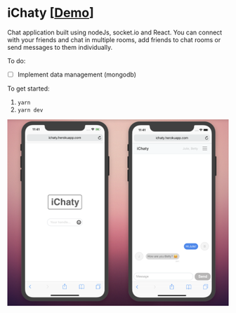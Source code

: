 # iChaty [[Demo](https://ichaty.herokuapp.com)]

Chat application built using nodeJs, socket.io and React. You can connect with your friends and chat in multiple rooms, add friends to chat rooms or send messages to them individually.

To do:
- [ ] Implement data management (mongodb)


To get started:

1. `yarn`
2. `yarn dev`

![showcase](src/showcase.png)
